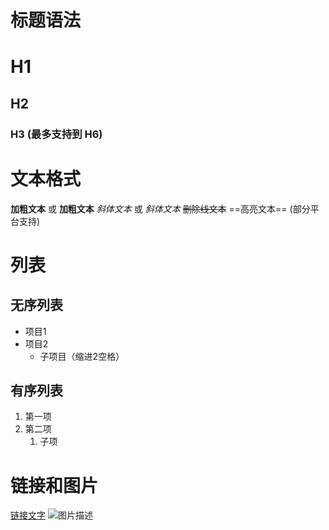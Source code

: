# 标题语法
# H1
## H2
### H3 (最多支持到 H6)

# 文本格式
**加粗文本** 或 __加粗文本__
*斜体文本* 或 _斜体文本_
~~删除线文本~~
==高亮文本== (部分平台支持)

# 列表
## 无序列表
- 项目1
- 项目2
  - 子项目（缩进2空格）

## 有序列表
1. 第一项
2. 第二项
   1. 子项

# 链接和图片
[链接文字](https://example.com)
![图片描述](图片地址.jpg)